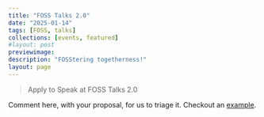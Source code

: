 ```yaml
---
title: "FOSS Talks 2.0"
date: "2025-01-14"
tags: [FOSS, talks]
collections: [events, featured]
#layout: post
previewimage: 
description: "FOSStering togetherness!"
layout: page
---
```


> Apply to Speak at FOSS Talks 2.0

Comment here, with your proposal, for us to triage it. Checkout an [example](https://github.com/homebrew-ec-foss/tiramisu/discussions/43).

<script src="https://giscus.app/client.js"
        data-repo="homebrew-ec-foss/tiramisu"
        data-repo-id="R_kgDOMNKKDw"
        data-mapping="number"
        data-term="43"
        data-emit-metadata="0"
        data-reactions-enabled="0"
        data-theme="preferred_color_scheme"
        data-input-position="top"
        data-lang="en"
        data-loading="lazy"
        crossorigin="anonymous"
        async>
</script>
